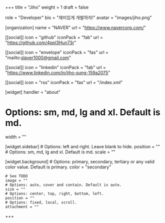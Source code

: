 +++
title = "Jiho"
weight = 1
draft = false

role = "Developer"
bio = "재미있게 개발하자!"
avatar = "images/jiho.png"

[organization]
  name = "NAVER"
  url = "https://www.navercorp.com/"

[[social]]
  icon = "github"
  iconPack = "fab"
  url = "https://github.com/4ppl3Hun73r"

[[social]]
  icon = "envelope"
  iconPack = "fas"
  url = "mailto:slayer1000@gmail.com"

[[social]]
  icon = "linkedin"
  iconPack = "fab"
  url = "https://www.linkedin.com/in/jiho-sung-159a2075"

[[social]]
  icon = "rss"
  iconPack = "fas"
  url = "/index.xml"

[widget]
  handler = "about"
    
  # Options: sm, md, lg and xl. Default is md.
  width = ""

  [widget.sidebar]
    # Options: left and right. Leave blank to hide.
    position = ""
    # Options: sm, md, lg and xl. Default is md.
    scale = ""
    
  [widget.background]
    # Options: primary, secondary, tertiary or any valid color value. Default is primary.
    color = "secondary"
    
    # See TODO
    image = ""
    # Options: auto, cover and contain. Default is auto.
    size = ""
    # Options: center, top, right, bottom, left.
    position = ""
    # Options: fixed, local, scroll.
    attachment = ""
+++

